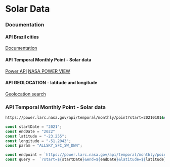 # Solar Data

### Documentation

#### API Brazil cities

[Documentation](https://servicodados.ibge.gov.br/api/docs/localidades)

#### API Temporal Monthly Point - Solar data

[Power API](https://power.larc.nasa.gov/api/pages/)
[NASA POWER VIEW](https://power.larc.nasa.gov/data-access-viewer/)

#### API GEOLOCATION - latitude and longitude

[Geolocation search](https://nominatim.openstreetmap.org/search?q=Presidente%20Prudente&format=geojson)

### API Temporal Monthly Point - Solar data

```bash
https://power.larc.nasa.gov/api/temporal/monthly/point?start=20210101&end=20220101&latitude=-51.389&longitude=-22.131&community=sb&parameters=ALLSKY_SFC_SW_DWN&format=json&user=wolf&header=true&time-standard=utc
```

```javascript
const startDate = "2021";
const endDate = "2022"
const latitude = "-23.255";
const longitude = "-51.2043";
const param = "ALLSKY_SFC_SW_DWN";

const endpoint = `https://power.larc.nasa.gov/api/temporal/monthly/point`
const query =  `?start=${startDate}&end=${endDate}&latitude=${latitude}&longitude=${longitude}&community=RE&parameters=${param}&format=JSON&theme=light&user=DAVE&time-standard=UTC
```
